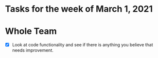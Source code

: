 # Tasks for the week of March 1, 2021 #

# Whole Team #

- [X] Look at code functionality and see if there is anything you believe that needs improvement.
